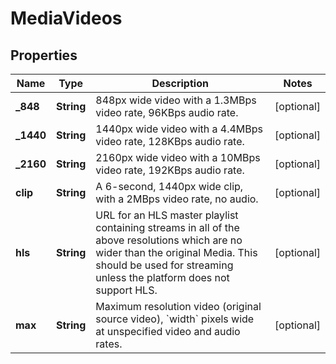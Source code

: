 
# MediaVideos

## Properties
Name | Type | Description | Notes
------------ | ------------- | ------------- | -------------
**_848** | **String** | 848px wide video with a 1.3MBps video rate, 96KBps audio rate. |  [optional]
**_1440** | **String** | 1440px wide video with a 4.4MBps video rate, 128KBps audio rate. |  [optional]
**_2160** | **String** | 2160px wide video with a 10MBps video rate, 192KBps audio rate. |  [optional]
**clip** | **String** | A 6-second, 1440px wide clip, with a 2MBps video rate, no audio. |  [optional]
**hls** | **String** | URL for an HLS master playlist containing streams in all of the above resolutions which are no wider than the original Media. This should be used for streaming unless the platform does not support HLS. |  [optional]
**max** | **String** | Maximum resolution video (original source video), &#x60;width&#x60; pixels wide at unspecified video and audio rates. |  [optional]



